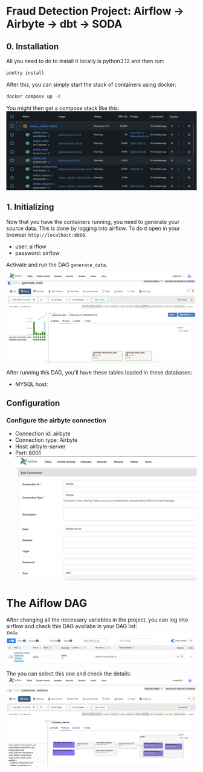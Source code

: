 # Fraud Detection Project: Airflow -> Airbyte -> dbt -> SODA

## 0. Installation
All you need to do to install it locally is python3.12 and then run:
```bash
poetry install
```
After this, you can simply start the stack of containers using docker:
```bash
docker compose up -d
```
You might then get a compose stack like this:
![docker compose up](docs/images/docker_compose_up.png)


## 1. Initializing
Now that you have the containers running, you need to generate your source data. This is done by logging into airflow. To do it open in your browser ```http://localhost:8080```. 
- user: airflow
- password: airflow

Activate and run the DAG ```generate_data```.

![DAG generate_data](docs/images/airflow_dag_generate_data.png)

After running this DAG, you'll have these tables loaded in these databases:

- MYSQL
    host: 

## Configuration
### Configure the airbyte connection
- Connection id: airbyte
- Connection type: Airbyte
- Host: airbyte-server
- Port: 8001
![Airflow connection: airbyte](docs/images/airflow_connection_airbyte.png)

# The Aiflow DAG
After changing all the necessary variables in the project, you can log into airflow and check this DAG availabe in your DAG list:
![DAG list](docs/images/airflow_dag_list.png)

The you can select this one and check the details:
![DAG customer_metrics](docs/images/airflow_dag_customer_metrics.png)